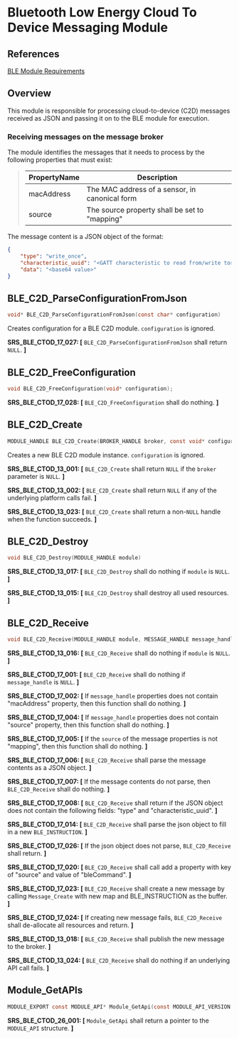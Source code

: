 # Bluetooth Low Energy Cloud To Device Messaging Module

## References

[BLE Module Requirements](./blemodule_requirements.md)

## Overview

This module is responsible for processing cloud-to-device (C2D) messages received as JSON and passing it on to the BLE module for execution. 

### Receiving messages on the message broker
The module identifies the messages that it needs to process by the following 
properties that must exist:

>| PropertyName | Description                                                                  |
>|--------------|------------------------------------------------------------------------------|
>| macAddress   | The MAC address of a sensor, in canonical form                               |
>| source       | The source property shall be set to "mapping"                                |

The message content is a JSON object of the format:
```json
{
    "type": "write_once",
    "characteristic_uuid": "<GATT characteristic to read from/write to>",
    "data": "<base64 value>"
}
```

## BLE_C2D_ParseConfigurationFromJson
```c
void* BLE_C2D_ParseConfigurationFromJson(const char* configuration)
```

Creates configuration for a BLE C2D module. `configuration` is ignored.

**SRS_BLE_CTOD_17_027: [** `BLE_C2D_ParseConfigurationFromJson` shall return `NULL`. **]**

## BLE_C2D_FreeConfiguration
```c
void BLE_C2D_FreeConfiguration(void* configuration);
```
**SRS_BLE_CTOD_17_028: [** `BLE_C2D_FreeConfiguration` shall do nothing. **]**

## BLE_C2D_Create
```c
MODULE_HANDLE BLE_C2D_Create(BROKER_HANDLE broker, const void* configuration)
```

Creates a new BLE C2D module instance. `configuration` is ignored.

**SRS_BLE_CTOD_13_001: [** `BLE_C2D_Create` shall return `NULL` if the `broker` parameter is `NULL`. **]**

**SRS_BLE_CTOD_13_002: [** `BLE_C2D_Create` shall return `NULL` if any of the underlying platform calls fail. **]**

**SRS_BLE_CTOD_13_023: [** `BLE_C2D_Create` shall return a non-`NULL` handle when the function succeeds. **]**

## BLE_C2D_Destroy
```c
void BLE_C2D_Destroy(MODULE_HANDLE module)
```

**SRS_BLE_CTOD_13_017: [** `BLE_C2D_Destroy` shall do nothing if `module` is `NULL`. **]**

**SRS_BLE_CTOD_13_015: [** `BLE_C2D_Destroy` shall destroy all used resources. **]**

## BLE_C2D_Receive
```c
void BLE_C2D_Receive(MODULE_HANDLE module, MESSAGE_HANDLE message_handle)
```

**SRS_BLE_CTOD_13_016: [** `BLE_C2D_Receive` shall do nothing if `module` is `NULL`. **]**

**SRS_BLE_CTOD_17_001: [** `BLE_C2D_Receive` shall do nothing if `message_handle` is `NULL`. **]**



**SRS_BLE_CTOD_17_002: [** If `message_handle` properties does not contain "macAddress" property, then this function shall do nothing. **]**

**SRS_BLE_CTOD_17_004: [** If `message_handle` properties does not contain "source" property, then this function shall do nothing. **]**

**SRS_BLE_CTOD_17_005: [** If the `source` of the message properties is not "mapping", then this function shall do nothing. **]**

**SRS_BLE_CTOD_17_006: [** `BLE_C2D_Receive` shall parse the message contents as a JSON object. **]**

**SRS_BLE_CTOD_17_007: [** If the message contents do not parse, then `BLE_C2D_Receive` shall do nothing. **]**

**SRS_BLE_CTOD_17_008: [** `BLE_C2D_Receive` shall return if the JSON object does not contain the following fields: "type" and "characteristic_uuid". **]**

**SRS_BLE_CTOD_17_014: [** `BLE_C2D_Receive` shall parse the json object to fill in a new `BLE_INSTRUCTION`. **]**

**SRS_BLE_CTOD_17_026: [** If the json object does not parse, `BLE_C2D_Receive` shall return. **]**

**SRS_BLE_CTOD_17_020: [** `BLE_C2D_Receive` shall call add a property with key of "source" and value of "bleCommand". **]**

**SRS_BLE_CTOD_17_023: [** `BLE_C2D_Receive` shall create a new message by calling `Message_Create` with new map and BLE_INSTRUCTION as the buffer. **]**

**SRS_BLE_CTOD_17_024: [** If creating new message fails, `BLE_C2D_Receive` shall de-allocate all resources and return. **]**

**SRS_BLE_CTOD_13_018: [** `BLE_C2D_Receive` shall publish the new message to the broker. **]**

**SRS_BLE_CTOD_13_024: [** `BLE_C2D_Receive` shall do nothing if an underlying API call fails. **]**

## Module_GetAPIs
```c
MODULE_EXPORT const MODULE_API* Module_GetApi(const MODULE_API_VERSION gateway_api_version);
```

**SRS_BLE_CTOD_26_001: [** `Module_GetApi` shall return a pointer to the `MODULE_API` structure. **]**
